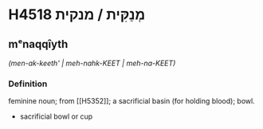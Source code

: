 # H4518 מְנַקִּית / מנקית

## mᵉnaqqîyth

_(men-ak-keeth' | meh-nahk-KEET | meh-na-KEET)_

### Definition

feminine noun; from [[H5352]]; a sacrificial basin (for holding blood); bowl.

- sacrificial bowl or cup
